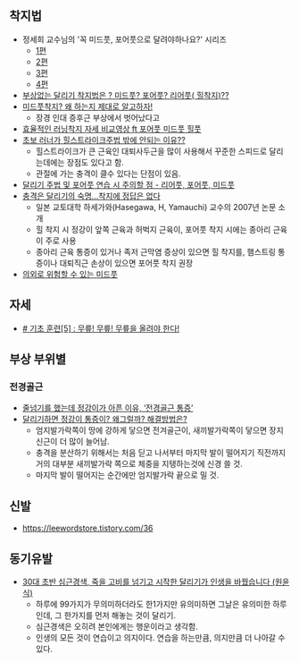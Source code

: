 ## 착지법
- 정세희 교수님의 '꼭 미드풋, 포어풋으로 달려야하나요?' 시리즈
	- [1편](https://blog.naver.com/braindrjung/222186406990)
	- [2편](https://blog.naver.com/braindrjung/222187531558)
	- [3편](https://blog.naver.com/braindrjung/222188761089)
	- [4편](https://blog.naver.com/braindrjung/222189921425)
- [부상없는 달리기 착지법은 ? 미드풋? 포어풋? 리어풋( 힐착지)??](https://www.youtube.com/watch?v=sZCcc3vim9U)
- [미드풋착지? 왜 하는지 제대로 알고하자!](https://www.youtube.com/watch?v=9NKcVNUxXLg)
	- 장경 인대 증후근 부상에서 벗어났다고 	
- [효율적인 러닝착지 자세 비교영상 ft 포어풋 미드풋 힐풋](https://www.youtube.com/watch?v=v6WdwASk5wY)
- [초보 러너가 힐스트라이크주법 밖에 안되는 이유??](https://www.youtube.com/watch?v=f0JaXavybfY)
	- 힐스트라이크가 큰 근육인 대퇴사두근을 많이 사용해서 꾸준한 스피드로 달리는데에는 장점도 있다고 함.
	- 관절에 가는 충격이 클수 있다는 단점이 있음.
- [달리기 주법 및 포어풋 연습 시 주의할 점 - 리어풋, 포어풋, 미드풋](https://leewordstore.tistory.com/20)
- [충격은 달리기의 숙명…착지에 정답은 없다](https://www.mk.co.kr/news/it/view/2020/12/1246382/)
	- 일본 교토대학 하세가와(Hasegawa, H, Yamauchi) 교수의 2007년 논문 소개
	- 힐 착지 시 정강이 앞쪽 근육과 허벅지 근육이, 포어풋 착지 시에는 종아리 근육이 주로 사용
	- 종아리 근육 통증이 있거나 족저 근막염 증상이 있으면 힐 착지를, 햄스트링 통증이나 대퇴직근 손상이 있으면 포어풋 착지 권장
- [의외로 위험할 수 있는 미드풋](https://www.youtube.com/watch?v=Iy06Lintk8g)

## 자세
- [# 기초 훈련[5] : 무릎! 무릎! 무릎을 올려야 한다!](https://jayv2en.tistory.com/13)


## 부상 부위별
### 전경골근
- [줄넘기를 했는데 정강이가 아픈 이유, ‘전경골근 통증’](https://www.hidoc.co.kr/healthstory/news/C0000480160)
- [달리기하면 정강이 통증이? 왜그럴까? 해결방법은?](https://www.youtube.com/watch?v=Prj2xXdFA7Y)
	- 엄지발가락쪽이 땅에 강하게 닿으면 전겨골근이, 새끼발가락쪽이 닿으면 장지신근이 더 많이 늘어남.
	- 충격을 분산하기 위해서는 처음 딛고 나서부터 마지막 발이 떨어지기 직전까지 거의 대부분 새끼발가락 쪽으로 체중을 지탱하는것에 신경 쓸 것.
	- 마지막 발이 떨어지는 순간에만 엄지발가락 끝으로 밀 것. 

## 신발
- https://leewordstore.tistory.com/36

## 동기유발
- [30대 초반 심근경색, 죽을 고비를 넘기고 시작한 달리기가 인생을 바꿨습니다 (원윤식)](https://www.youtube.com/watch?v=mxLDDZt_D7s)
    - 하루에 99가지가 무의미하더라도 한1가지만 유의미하면 그날은 유의미한 하루인데, 그 한가지를 먼저 해놓는 것이 달리기.
    - 심근경색은 오히려 본인에게는 행운이라고 생각함.
    - 인생의 모든 것이 연습이고 의지이다. 연습을 하는만큼, 의지만큼 더 나아갈 수 있다.
 
